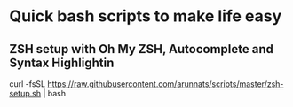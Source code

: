 # Quick bash scripts to make life easy

## ZSH setup with Oh My ZSH, Autocomplete and Syntax Highlightin

curl -fsSL https://raw.githubusercontent.com/arunnats/scripts/master/zsh-setup.sh | bash
